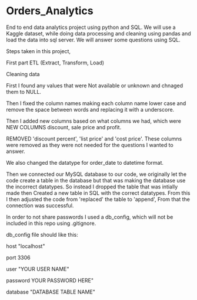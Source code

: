 # Orders_Analytics
End to end data analytics project using python and SQL. We will use a Kaggle dataset, while doing data processing and cleaning using pandas and load the data into sql server. We will answer some questions using SQL.


Steps taken in this project,

First part ETL (Extract, Transform, Load)

Cleaning data

First I found any values that were Not available or unknown and chnaged them to NULL.

Then I fixed the column names making each column name lower case and remove the space between words and replacing it with a underscore.

Then I added new columns based on what columns we had, which were NEW COLUMNS discount, sale price and profit.

REMOVED 'discount percent', 'list price' and 'cost price'. These columns were removed as they were not needed for the questions I wanted to answer.

We also changed the datatype for order_date to datetime format.

Then we connected our MySQL database to our code, we originally let the code create a table in the database but that was making the database use the incorrect datatypes. So instead I dropped the table that was intially made then Created a new table in SQL with the correct datatypes. From this I then adjusted the code from 'replaced' the table to 'append', From that the connection was successful.

In order to not share passwords I used a db_config, which will not be included in this repo using .gitignore.

db_config file should like this:

host "localhost"

port 3306

user "YOUR USER NAME"

password YOUR PASSWORD HERE"

database "DATABASE TABLE NAME"


